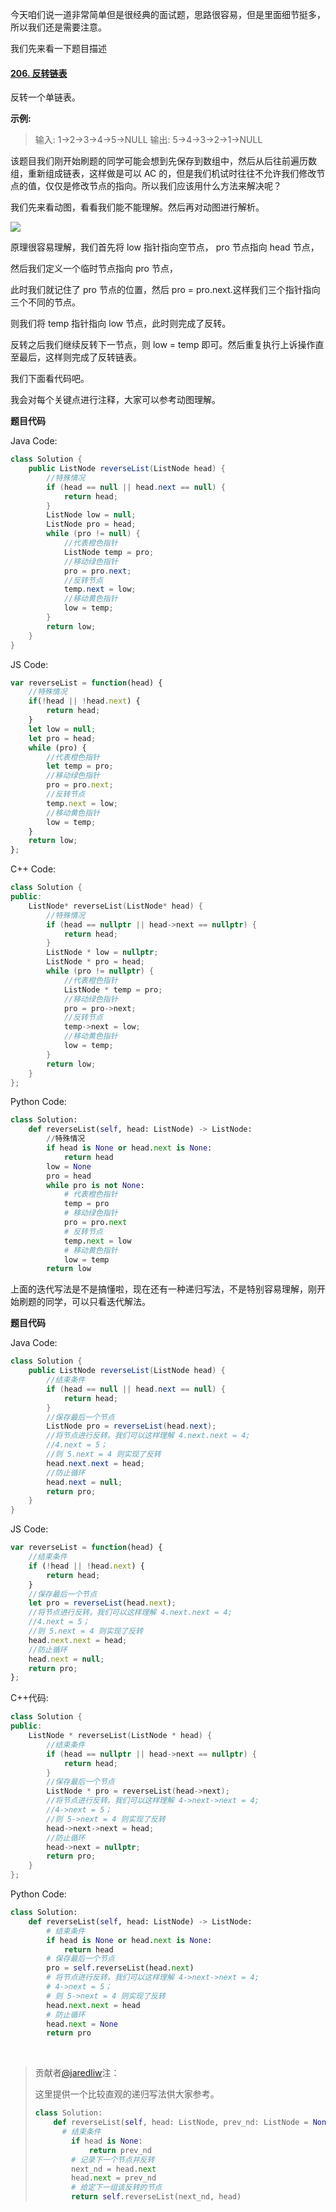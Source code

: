 今天咱们说一道非常简单但是很经典的面试题，思路很容易，但是里面细节挺多，所以我们还是需要注意。

我们先来看一下题目描述

#### [206. 反转链表](https://leetcode-cn.com/problems/reverse-linked-list/)

反转一个单链表。

**示例:**

> 输入: 1->2->3->4->5->NULL
> 输出: 5->4->3->2->1->NULL

该题目我们刚开始刷题的同学可能会想到先保存到数组中，然后从后往前遍历数组，重新组成链表，这样做是可以 AC 的，但是我们机试时往往不允许我们修改节点的值，仅仅是修改节点的指向。所以我们应该用什么方法来解决呢？

我们先来看动图，看看我们能不能理解。然后再对动图进行解析。

![](https://img-blog.csdnimg.cn/20210323191331552.gif)

原理很容易理解，我们首先将 low 指针指向空节点， pro 节点指向 head 节点，

然后我们定义一个临时节点指向 pro 节点，

此时我们就记住了 pro 节点的位置，然后 pro = pro.next.这样我们三个指针指向三个不同的节点。

则我们将 temp 指针指向 low 节点，此时则完成了反转。

反转之后我们继续反转下一节点，则 low = temp 即可。然后重复执行上诉操作直至最后，这样则完成了反转链表。

我们下面看代码吧。

我会对每个关键点进行注释，大家可以参考动图理解。



**题目代码**

Java Code:
```java
class Solution {
    public ListNode reverseList(ListNode head) {
        //特殊情况
        if (head == null || head.next == null) {
            return head;
        }
        ListNode low = null;
        ListNode pro = head;
        while (pro != null) {
            //代表橙色指针
            ListNode temp = pro;
            //移动绿色指针
            pro = pro.next;
            //反转节点
            temp.next = low;
            //移动黄色指针
            low = temp;
        }     
        return low;
    }
}
```
JS Code:
```javascript
var reverseList = function(head) {
    //特殊情况
    if(!head || !head.next) {
        return head;
    }
    let low = null;
    let pro = head;
    while (pro) {
        //代表橙色指针
        let temp = pro;
        //移动绿色指针
        pro = pro.next;
        //反转节点
        temp.next = low;
        //移动黄色指针
        low = temp;
    }
    return low;
};
```

C++ Code:

```cpp
class Solution {
public:
    ListNode* reverseList(ListNode* head) {
        //特殊情况
        if (head == nullptr || head->next == nullptr) {
            return head;
        }
        ListNode * low = nullptr;
        ListNode * pro = head;
        while (pro != nullptr) {
            //代表橙色指针
            ListNode * temp = pro;
            //移动绿色指针
            pro = pro->next;
            //反转节点
            temp->next = low;
            //移动黄色指针
            low = temp;
        }     
        return low;
    }
};
```

Python Code:

```py
class Solution:
    def reverseList(self, head: ListNode) -> ListNode:
    	//特殊情况
        if head is None or head.next is None:
            return head
        low = None
        pro = head
        while pro is not None:
	        # 代表橙色指针
            temp = pro
            # 移动绿色指针
            pro = pro.next
            # 反转节点
            temp.next = low
            # 移动黄色指针
            low = temp
        return low
```

上面的迭代写法是不是搞懂啦，现在还有一种递归写法，不是特别容易理解，刚开始刷题的同学，可以只看迭代解法。



**题目代码**

Java Code:
```java
class Solution {
    public ListNode reverseList(ListNode head) {
        //结束条件
        if (head == null || head.next == null) {
            return head;
        }
        //保存最后一个节点
        ListNode pro = reverseList(head.next);
        //将节点进行反转。我们可以这样理解 4.next.next = 4;
        //4.next = 5；
        //则 5.next = 4 则实现了反转
        head.next.next = head;
        //防止循环
        head.next = null;
        return pro;
    }
}

```

JS Code:
```javascript
var reverseList = function(head) {
    //结束条件
    if (!head || !head.next) {
        return head;
    }
    //保存最后一个节点
    let pro = reverseList(head.next);
    //将节点进行反转。我们可以这样理解 4.next.next = 4;
    //4.next = 5；
    //则 5.next = 4 则实现了反转
    head.next.next = head;
    //防止循环
    head.next = null;
    return pro;
};
```

C++代码:

```cpp
class Solution {
public:
    ListNode * reverseList(ListNode * head) {
        //结束条件
        if (head == nullptr || head->next == nullptr) {
            return head;
        }
        //保存最后一个节点
        ListNode * pro = reverseList(head->next);
        //将节点进行反转。我们可以这样理解 4->next->next = 4;
        //4->next = 5；
        //则 5->next = 4 则实现了反转
        head->next->next = head;
        //防止循环
        head->next = nullptr;
        return pro;
    }
};
```

Python Code:

```py
class Solution:
    def reverseList(self, head: ListNode) -> ListNode:
    	# 结束条件
        if head is None or head.next is None:
            return head
        # 保存最后一个节点
        pro = self.reverseList(head.next)
        # 将节点进行反转。我们可以这样理解 4->next->next = 4;
        # 4->next = 5；
        # 则 5->next = 4 则实现了反转
        head.next.next = head
        # 防止循环
        head.next = None
        return pro
```

<br/>

> 贡献者[@jaredliw](https://github.com/jaredliw)注：
>
> 这里提供一个比较直观的递归写法供大家参考。
>
> ```py
> class Solution:
>     def reverseList(self, head: ListNode, prev_nd: ListNode = None) -> ListNode:
>     	# 结束条件
>         if head is None:
>             return prev_nd
>         # 记录下一个节点并反转
>         next_nd = head.next
>         head.next = prev_nd
>         # 给定下一组该反转的节点
>         return self.reverseList(next_nd, head)
> ```

